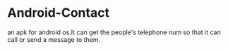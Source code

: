 # Android-Contact
an apk for android os.It can get the people's telephone num so that it can call or send a message to them.

